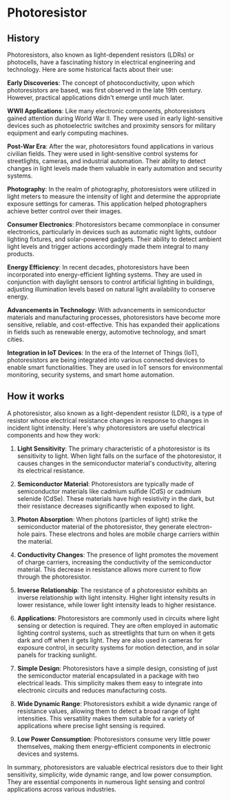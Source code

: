 

# Photoresistor

## History

Photoresistors, also known as light-dependent resistors (LDRs) or photocells, have a fascinating history in electrical engineering and technology. Here are some historical facts about their use:

**Early Discoveries**: The concept of photoconductivity, upon which photoresistors are based, was first observed in the late 19th century. However, practical applications didn't emerge until much later.

**WWII Applications**: Like many electronic components, photoresistors gained attention during World War II. They were used in early light-sensitive devices such as photoelectric switches and proximity sensors for military equipment and early computing machines.

**Post-War Era**: After the war, photoresistors found applications in various civilian fields. They were used in light-sensitive control systems for streetlights, cameras, and industrial automation. Their ability to detect changes in light levels made them valuable in early automation and security systems.

**Photography**: In the realm of photography, photoresistors were utilized in light meters to measure the intensity of light and determine the appropriate exposure settings for cameras. This application helped photographers achieve better control over their images.

**Consumer Electronics**: Photoresistors became commonplace in consumer electronics, particularly in devices such as automatic night lights, outdoor lighting fixtures, and solar-powered gadgets. Their ability to detect ambient light levels and trigger actions accordingly made them integral to many products.

**Energy Efficiency**: In recent decades, photoresistors have been incorporated into energy-efficient lighting systems. They are used in conjunction with daylight sensors to control artificial lighting in buildings, adjusting illumination levels based on natural light availability to conserve energy.

**Advancements in Technology**: With advancements in semiconductor materials and manufacturing processes, photoresistors have become more sensitive, reliable, and cost-effective. This has expanded their applications in fields such as renewable energy, automotive technology, and smart cities.

**Integration in IoT Devices**: In the era of the Internet of Things (IoT), photoresistors are being integrated into various connected devices to enable smart functionalities. They are used in IoT sensors for environmental monitoring, security systems, and smart home automation.

## How it works

A photoresistor, also known as a light-dependent resistor (LDR), is a type of resistor whose electrical resistance changes in response to changes in incident light intensity. Here's why photoresistors are useful electrical components and how they work:

1. **Light Sensitivity**: The primary characteristic of a photoresistor is its sensitivity to light. When light falls on the surface of the photoresistor, it causes changes in the semiconductor material's conductivity, altering its electrical resistance.

2. **Semiconductor Material**: Photoresistors are typically made of semiconductor materials like cadmium sulfide (CdS) or cadmium selenide (CdSe). These materials have high resistivity in the dark, but their resistance decreases significantly when exposed to light.

3. **Photon Absorption**: When photons (particles of light) strike the semiconductor material of the photoresistor, they generate electron-hole pairs. These electrons and holes are mobile charge carriers within the material.

4. **Conductivity Changes**: The presence of light promotes the movement of charge carriers, increasing the conductivity of the semiconductor material. This decrease in resistance allows more current to flow through the photoresistor.

5. **Inverse Relationship**: The resistance of a photoresistor exhibits an inverse relationship with light intensity. Higher light intensity results in lower resistance, while lower light intensity leads to higher resistance.

6. **Applications**: Photoresistors are commonly used in circuits where light sensing or detection is required. They are often employed in automatic lighting control systems, such as streetlights that turn on when it gets dark and off when it gets light. They are also used in cameras for exposure control, in security systems for motion detection, and in solar panels for tracking sunlight.

7. **Simple Design**: Photoresistors have a simple design, consisting of just the semiconductor material encapsulated in a package with two electrical leads. This simplicity makes them easy to integrate into electronic circuits and reduces manufacturing costs.

8. **Wide Dynamic Range**: Photoresistors exhibit a wide dynamic range of resistance values, allowing them to detect a broad range of light intensities. This versatility makes them suitable for a variety of applications where precise light sensing is required.

9. **Low Power Consumption**: Photoresistors consume very little power themselves, making them energy-efficient components in electronic devices and systems.

In summary, photoresistors are valuable electrical resistors due to their light sensitivity, simplicity, wide dynamic range, and low power consumption. They are essential components in numerous light sensing and control applications across various industries.